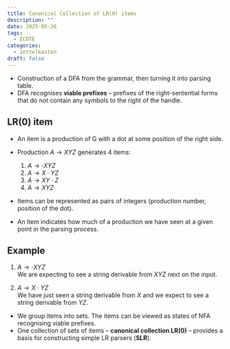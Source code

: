 ```yaml
---
title: Canonical Collection of LR(0) items
description: ""
date: 2025-05-26
tags:
  - ECOTE
categories:
  - zettelkasten
draft: false
---
```


- Construction of a DFA from the grammar, then turning it into parsing table.
- DFA recognises **viable prefixes** – prefixes of the right-sentential forms that do not contain any symbols to the right of the handle.

## LR(0) item

- An item is a production of G with a dot at some position of the right side.
- Production $A \rightarrow XYZ$ generates 4 items:
  1. $A \rightarrow \cdot XYZ$
  2. $A \rightarrow X \cdot YZ$
  3. $A \rightarrow XY \cdot Z$
  4. $A \rightarrow XYZ \cdot$

- Items can be represented as pairs of integers (production number, position of the dot).
- An item indicates how much of a production we have seen at a given point in the parsing process.

## Example

1. $A \rightarrow \cdot XYZ$  
   We are expecting to see a string derivable from $XYZ$ next on the input.

2. $A \rightarrow X \cdot YZ$  
   We have just seen a string derivable from $X$ and we expect to see a string derivable from $YZ$.
- We group items into sets. The items can be viewed as states of NFA recognising viable prefixes.
- One collection of sets of items – **canonical collection LR(0)** – provides a basis for constructing simple LR parsers (**SLR**).
